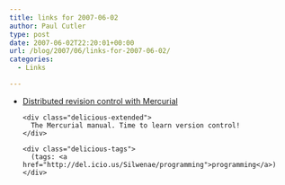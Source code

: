 ```yaml
---
title: links for 2007-06-02
author: Paul Cutler
type: post
date: 2007-06-02T22:20:01+00:00
url: /blog/2007/06/links-for-2007-06-02/
categories:
  - Links

---
```

<ul class="delicious">
  <li>
    <div class="delicious-link">
      <a href="http://hgbook.red-bean.com/hgbook.html">Distributed revision control with Mercurial</a>
    </div>
    
    <div class="delicious-extended">
      The Mercurial manual. Time to learn version control!
    </div>
    
    <div class="delicious-tags">
      (tags: <a href="http://del.icio.us/Silwenae/programming">programming</a>)
    </div>
  </li>
</ul>